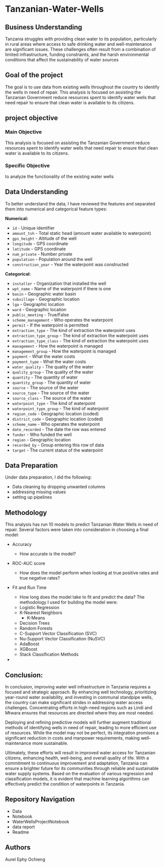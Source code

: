 # Tanzanian-Water-Wells
## Business Understanding
Tanzania struggles with providing clean water to its population, particularly in rural areas where access to safe drinking water and well-maintenance are significant issues. These challenges often result from a combination of limited infrastructure, funding constraints, and the harsh environmental conditions that affect the sustainability of water sources 
## Goal of the project 
The goal is to use data from existing wells throughout the country to identify the wells in need of repair. This analysis is focused on assisting the Tanzanian Government reduce resources spent to identify water wells that need repair to ensure that clean water is available to its citizens. 
## project objective 
### Main Objective 
This analysis is focused on assisting the Tanzanian Government reduce resources spent to identify water wells that need repair to ensure that clean water is available to its citizens.
### Specific Objective
to analyze the functionality of the existing water wells
## Data Understanding 
To better understand the data, I have reviewed the features and separated them into numerical and categorical feature types:

**Numerical:**
- `id` - Unique identifier
- `amount_tsh` - Total static head (amount water available to waterpoint)
- `gps_height` - Altitude of the well
- `longitude` - GPS coordinate
- `latitude` - GPS coordinate
- `num_private` - Number private
- `population` - Population around the well
- `construction_year` - Year the waterpoint was constructed

**Categorical:**
- `installer` - Organization that installed the well
- `wpt_name` - Name of the waterpoint if there is one
- `basin` - Geographic water basin
- `subvillage` - Geographic location
- `lga` - Geographic location
- `ward` - Geographic location
- `public_meeting` - True/False
- `scheme_management` - Who operates the waterpoint
- `permit` - If the waterpoint is permitted
- `extraction_type` - The kind of extraction the waterpoint uses
- `extraction_type_group` - The kind of extraction the waterpoint uses
- `extraction_type_class` - The kind of extraction the waterpoint uses
- `management` - How the waterpoint is managed
- `management_group` - How the waterpoint is managed
- `payment` - What the water costs
- `payment_type` - What the water costs
- `water_quality` - The quality of the water
- `quality_group` - The quality of the water
- `quantity` - The quantity of water
- `quantity_group` - The quantity of water
- `source` - The source of the water
- `source_type` - The source of the water
- `source_class` - The source of the water
- `waterpoint_type` - The kind of waterpoint
- `waterpoint_type_group` - The kind of waterpoint
- `region_code` - Geographic location (coded)
- `district_code` - Geographic location (coded)
- `scheme_name` - Who operates the waterpoint 
- `date_recorded` - The date the row was entered
- `funder` - Who funded the well
- `region` - Geographic location
- `recorded_by` - Group entering this row of data
- `target` - The current status of the waterpoint
## Data Preparation 
Under data preparation, I did the following:
   - Data cleaning by dropping unwanted columns
   - addressing missing values
   - setting up pipelines

## Methodology
This analysis has run 10 models to predict Tanzanian Water Wells in need of repair. Several factors were taken into consideration in choosing a final model:
- Accuracy
    - How accurate is the model?
- ROC-AUC score
    - How does the model perform when looking at true positive rates and true negative rates?
- Fit and Run Time
    - How long does the model take to fit and predict the data?
The methodology I used for building the model were:
   - Logistic Regression
   - K-Nearest Neighbors
       - K-Means
   - Decision Trees
   - Random Forests
   - C-Support Vector Classification (SVC)
   - Nu-Support Vector Classification (NuSVC)
   - AdaBoost
   - XGBoost
   - Stack Classification Methods

- 
## Conclusion:
In conclusion, improving water well infrastructure in Tanzania requires a focused and strategic approach. By enhancing well technology, prioritizing year-round water availability, and investing in communal standpipe wells, the country can make significant strides in addressing water access challenges. Concentrating efforts in high-need regions such as Lindi and Mtwara ensures that resources are directed where they are most needed.

Deploying and refining predictive models will further augment traditional methods of identifying wells in need of repair, leading to more efficient use of resources. While the model may not be perfect, its integration promises a significant reduction in costs and manpower requirements, making well-maintenance more sustainable.

Ultimately, these efforts will result in improved water access for Tanzanian citizens, enhancing health, well-being, and overall quality of life. With a commitment to continuous improvement and adaptation, Tanzania can ensure a brighter future for its communities through reliable and sustainable water supply systems.
Based on the evaluation of various regression and classification models, it is evident that machine learning algorithms can effectively predict the condition of waterpoints in Tanzania.
## Repository Navigation
- Data
- Notebook
- WaterWellsProjectNotebook
- data report 
- Readme

## Authors
Aurel Ephy Ochieng 
